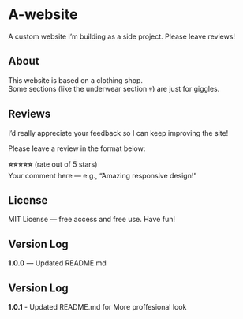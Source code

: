 # A-website
A custom website I’m building as a side project. Please leave reviews!  

## About
This website is based on a clothing shop.  
Some sections (like the underwear section 💀) are just for giggles.  

## Reviews
I’d really appreciate your feedback so I can keep improving the site!  

Please leave a review in the format below:  

**⭐⭐⭐⭐⭐** (rate out of 5 stars)  
Your comment here — e.g., “Amazing responsive design!”  

## License
MIT License — free access and free use. Have fun!  

## Version Log
**1.0.0** — Updated README.md

## Version Log
**1.0.1** - Updated README.md for More proffesional look
